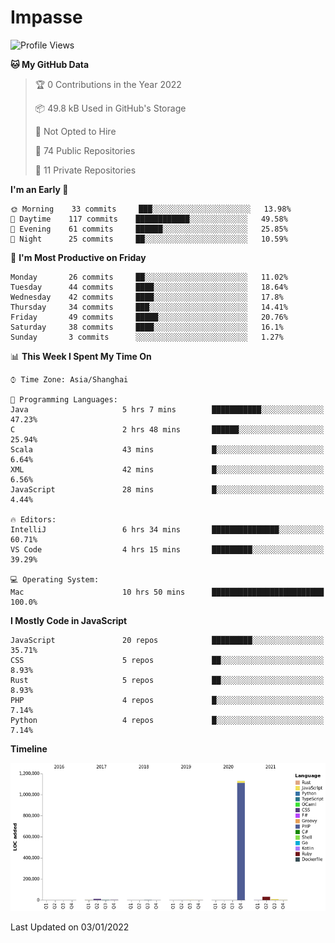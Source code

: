 # Impasse

<!--START_SECTION:waka-->
![Profile Views](http://img.shields.io/badge/Profile%20Views-18-blue)

**🐱 My GitHub Data** 

> 🏆 0 Contributions in the Year 2022
 > 
> 📦 49.8 kB Used in GitHub's Storage 
 > 
> 🚫 Not Opted to Hire
 > 
> 📜 74 Public Repositories 
 > 
> 🔑 11 Private Repositories  
 > 
**I'm an Early 🐤** 

```text
🌞 Morning    33 commits     ███░░░░░░░░░░░░░░░░░░░░░░   13.98% 
🌆 Daytime    117 commits    ████████████░░░░░░░░░░░░░   49.58% 
🌃 Evening    61 commits     ██████░░░░░░░░░░░░░░░░░░░   25.85% 
🌙 Night      25 commits     ██░░░░░░░░░░░░░░░░░░░░░░░   10.59%

```
📅 **I'm Most Productive on Friday** 

```text
Monday       26 commits     ██░░░░░░░░░░░░░░░░░░░░░░░   11.02% 
Tuesday      44 commits     ████░░░░░░░░░░░░░░░░░░░░░   18.64% 
Wednesday    42 commits     ████░░░░░░░░░░░░░░░░░░░░░   17.8% 
Thursday     34 commits     ███░░░░░░░░░░░░░░░░░░░░░░   14.41% 
Friday       49 commits     █████░░░░░░░░░░░░░░░░░░░░   20.76% 
Saturday     38 commits     ████░░░░░░░░░░░░░░░░░░░░░   16.1% 
Sunday       3 commits      ░░░░░░░░░░░░░░░░░░░░░░░░░   1.27%

```


📊 **This Week I Spent My Time On** 

```text
⌚︎ Time Zone: Asia/Shanghai

💬 Programming Languages: 
Java                     5 hrs 7 mins        ███████████░░░░░░░░░░░░░░   47.23% 
C                        2 hrs 48 mins       ██████░░░░░░░░░░░░░░░░░░░   25.94% 
Scala                    43 mins             █░░░░░░░░░░░░░░░░░░░░░░░░   6.64% 
XML                      42 mins             █░░░░░░░░░░░░░░░░░░░░░░░░   6.56% 
JavaScript               28 mins             █░░░░░░░░░░░░░░░░░░░░░░░░   4.44%

🔥 Editors: 
IntelliJ                 6 hrs 34 mins       ███████████████░░░░░░░░░░   60.71% 
VS Code                  4 hrs 15 mins       █████████░░░░░░░░░░░░░░░░   39.29%

💻 Operating System: 
Mac                      10 hrs 50 mins      █████████████████████████   100.0%

```

**I Mostly Code in JavaScript** 

```text
JavaScript               20 repos            █████████░░░░░░░░░░░░░░░░   35.71% 
CSS                      5 repos             ██░░░░░░░░░░░░░░░░░░░░░░░   8.93% 
Rust                     5 repos             ██░░░░░░░░░░░░░░░░░░░░░░░   8.93% 
PHP                      4 repos             █░░░░░░░░░░░░░░░░░░░░░░░░   7.14% 
Python                   4 repos             █░░░░░░░░░░░░░░░░░░░░░░░░   7.14%

```


**Timeline**

![Chart not found](https://raw.githubusercontent.com/impasse/impasse/master/charts/bar_graph.png) 


 Last Updated on 03/01/2022
<!--END_SECTION:waka-->
